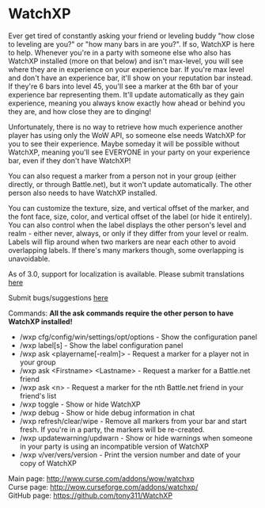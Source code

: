 WatchXP
=======

Ever get tired of constantly asking your friend or leveling buddy "how close to leveling are you?" or "how many bars in are you?". If so, WatchXP is here to help. Whenever you're in a party with someone else who also has WatchXP installed (more on that below) and isn't max-level, you will see where they are in experience on your experience bar. If you're max level and don't have an experience bar, it'll show on your reputation bar instead. If they're 6 bars into level 45, you'll see a marker at the 6th bar of your experience bar representing them. It'll update automatically as they gain experience, meaning you always know exactly how ahead or behind you they are, and how close they are to dinging!

Unfortunately, there is no way to retrieve how much experience another player has using only the WoW API, so someone else needs WatchXP for you to see their experience. Maybe someday it will be possible without WatchXP, meaning you'll see EVERYONE in your party on your experience bar, even if they don't have WatchXP!

You can also request a marker from a person not in your group (either directly, or through Battle.net), but it won't update automatically. The other person also needs to have WatchXP installed.

You can customize the texture, size, and vertical offset of the marker, and the font face, size, color, and vertical offset of the label (or hide it entirely). You can also control when the label displays the other person's level and realm - either never, always, or only if they differ from your level or realm. Labels will flip around when two markers are near each other to avoid overlapping labels. If there's many markers though, some overlapping is unavoidable.

As of 3.0, support for localization is available. Please submit translations [here](http://wow.curseforge.com/addons/watchxp/localization/)

Submit bugs/suggestions [here](http://wow.curseforge.com/addons/watchxp/create-ticket/)

Commands:
**All the ask commands require the other person to have WatchXP installed!**

* /wxp cfg/config/win/settings/opt/options - Show the configuration panel
* /wxp label[s] - Show the label configuration panel
* /wxp ask \<playername[-realm]\> - Request a marker for a player not in your group
* /wxp ask \<Firstname\> \<Lastname\> - Request a marker for a Battle.net friend
* /wxp ask \<n\> - Request a marker for the nth Battle.net friend in your friend's list
* /wxp toggle - Show or hide WatchXP
* /wxp debug - Show or hide debug information in chat
* /wxp refresh/clear/wipe - Remove all markers from your bar and start fresh. If you're in a party, the markers will be re-created.
* /wxp updatewarning/updwarn - Show or hide warnings when someone in your party is using an incompatible version of WatchXP
* /wxp v/ver/vers/version - Print the version number and date of your copy of WatchXP

Main page: http://www.curse.com/addons/wow/watchxp   
Curse page: http://wow.curseforge.com/addons/watchxp/  
GitHub page: https://github.com/tony311/WatchXP
